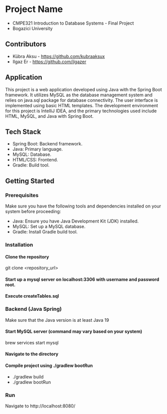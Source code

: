 # Project Name

- CMPE321 Introduction to Database Systems - Final Project
- Bogazici University

## Contributors

- Kübra Aksu - https://github.com/kubraaksux
- Ilgaz Er - https://github.com/ilgazer

## Application
This project is a web application developed using Java with the Spring Boot framework. 
It utilizes MySQL as the database management system and relies on java.sql package for database connectivity. 
The user interface is implemented using basic HTML templates. 
The development environment for this project is IntelliJ IDEA, 
and the primary technologies used include HTML, MySQL, and Java with Spring Boot.

## Tech Stack
- Spring Boot: Backend framework.
- Java: Primary language.
- MySQL: Database.
- HTML/CSS: Frontend.
- Gradle: Build tool.

## Getting Started

### Prerequisites

Make sure you have the following tools and dependencies installed on your system before proceeding:
- Java: Ensure you have Java Development Kit (JDK) installed. 
- MySQL: Set up a MySQL database.
- Gradle: Install Gradle build tool.

### Installation

#### Clone the repository
git clone <repository_url>

#### Start up a mysql server on localhost:3306 with username and password root.

#### Execute createTables.sql

### Backend (Java Spring)
Make sure that the Java version is at least Java 19

#### Start MySQL server (command may vary based on your system)
brew services start mysql

#### Navigate to the directory

#### Compile project using ./gradlew bootRun
- ./gradlew build
- ./gradlew bootRun

### Run
Navigate to http://localhost:8080/






